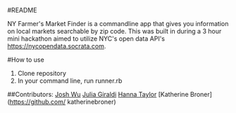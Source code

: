 #README

NY Farmer's Market Finder is a commandline app that gives you information on local markets searchable by zip code. This was built in during a 3 hour mini hackathon aimed to utilize NYC's open data API's https://nycopendata.socrata.com.

#How to use
1. Clone repository
2. In your command line, run runner.rb

##Contributors:
[Josh Wu](https://github.com/JoshJHWu)
[Julia Giraldi](https://github.com/juli212)
[Hanna Taylor](https://github.com/hannataylor)
[Katherine Broner](https://github.com/ katherinebroner)

